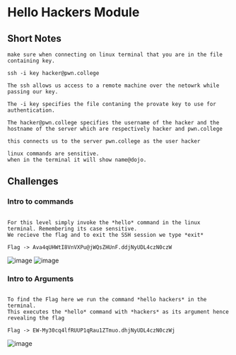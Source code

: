 # Hello Hackers Module

## Short Notes

```
make sure when connecting on linux terminal that you are in the file containing key. 

ssh -i key hacker@pwn.college

The ssh allows us access to a remote machine over the netowrk while passing our key.

The -i key specifies the file contaning the provate key to use for authentication.

The hacker@pwn.college specifies the username of the hacker and the hostname of the server which are respectively hacker and pwn.college 

this connects us to the server pwn.college as the user hacker

linux commands are sensitive.
when in the terminal it will show name@dojo.

```

## Challenges

### Intro to commands
```

For this level simply invoke the *hello* command in the linux terminal. Remembering its case sensitive.
We recieve the flag and to exit the SSH session we type *exit*

Flag -> Ava4qUHWtI8VnVXPu@jWQsZHUnF.ddjNyUDL4czN0czW
```
![image](https://github.com/user-attachments/assets/85b56ddb-0ed7-4c57-bb56-efc4b45c1f4e)
![image](https://github.com/user-attachments/assets/219853d3-33b4-42b8-a318-1b268e8af97e)

### Intro to Arguments
```

To find the Flag here we run the command *hello hackers* in the terminal.
This executes the *hello* command with *hackers* as its argument hence revealing the flag

Flag -> EW-My30cq4lfRUUP1qRau1ZTmuo.dhjNyUDL4czN0czWj
```
![image](https://github.com/user-attachments/assets/60951bb6-0afb-4728-a5fb-0c8847e1c039)


